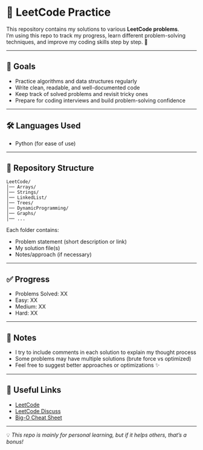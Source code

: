 # 📘 LeetCode Practice

This repository contains my solutions to various **LeetCode problems**.  
I’m using this repo to track my progress, learn different problem-solving techniques, and improve my coding skills step by step. 🚀

---

## 🎯 Goals
- Practice algorithms and data structures regularly  
- Write clean, readable, and well-documented code  
- Keep track of solved problems and revisit tricky ones  
- Prepare for coding interviews and build problem-solving confidence  

---

## 🛠️ Languages Used
- Python (for ease of use)
---

## 📂 Repository Structure
```
LeetCode/
│── Arrays/
│── Strings/
│── LinkedList/
│── Trees/
│── DynamicProgramming/
│── Graphs/
│── ...
```
Each folder contains:
- Problem statement (short description or link)  
- My solution file(s)  
- Notes/approach (if necessary)  

---

## ✅ Progress
- Problems Solved: XX  
- Easy: XX  
- Medium: XX  
- Hard: XX  

---

## 📌 Notes
- I try to include comments in each solution to explain my thought process  
- Some problems may have multiple solutions (brute force vs optimized)  
- Feel free to suggest better approaches or optimizations ✨  

---

## 🔗 Useful Links
- [LeetCode](https://leetcode.com/)  
- [LeetCode Discuss](https://leetcode.com/discuss/)  
- [Big-O Cheat Sheet](https://www.bigocheatsheet.com/)  

---

💡 *This repo is mainly for personal learning, but if it helps others, that’s a bonus!*  

